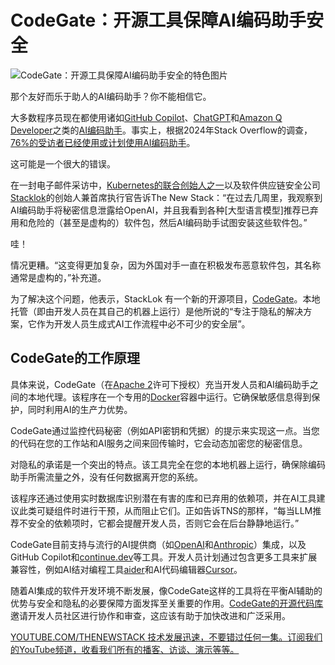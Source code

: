 # CodeGate：开源工具保障AI编码助手安全

![CodeGate：开源工具保障AI编码助手安全的特色图片](https://cdn.thenewstack.io/media/2024/12/de20e3a0-codegate-ai-project-2-1024x576.jpg)

那个友好而乐于助人的AI编码助手？你不能相信它。

大多数程序员现在都使用诸如[GitHub Copilot](https://thenewstack.io/microsoft-makes-github-copilot-free-in-vs-code/)、[ChatGPT](https://thenewstack.io/how-to-learn-unfamiliar-software-tools-with-chatgpt/)和[Amazon Q Developer](https://thenewstack.io/amazon-q-developer-now-handles-your-entire-code-pipeline/)之类的[AI编码助手](https://thenewstack.io/ai-code-assistants-are-moving-beyond-auto-complete-heres-whats-next/)。事实上，根据2024年Stack Overflow的调查，[76%的受访者已经使用或计划使用AI编码助手](https://stackoverflow.blog/2024/05/29/developers-get-by-with-a-little-help-from-ai-stack-overflow-knows-code-assistant-pulse-survey-results/)。

这可能是一个很大的错误。

在一封电子邮件采访中，[Kubernetes的联合创始人之一](https://thenewstack.io/at-kubernetes-10th-anniversary-in-mountain-view-history-remembered/)以及软件供应链安全公司[Stacklok](https://stacklok.com/)的创始人兼首席执行官告诉The New Stack：“在过去几周里，我观察到AI编码助手将秘密信息泄露给OpenAI，并且我看到各种[大型语言模型]推荐已弃用和危险的（甚至是虚构的）软件包，然后AI编码助手试图安装这些软件包。”

哇！

情况更糟。“这变得更加复杂，因为外国对手一直在积极发布恶意软件包，其名称通常是虚构的，”补充道。

为了解决这个问题，他表示，StackLok 有一个新的开源项目，[CodeGate](https://codegate.ai/)。本地托管（即由开发人员在其自己的机器上运行）是他所说的“专注于隐私的解决方案，它作为开发人员生成式AI工作流程中必不可少的安全层”。

## CodeGate的工作原理

具体来说，CodeGate（在[Apache 2](https://opensource.org/license/apache-2-0)许可下授权）充当开发人员和AI编码助手之间的本地代理。该程序在一个专用的[Docker](https://www.docker.com/?utm_content=inline+mention)容器中运行。它确保敏感信息得到保护，同时利用AI的生产力优势。

CodeGate通过监控代码秘密（例如API密钥和凭据）的提示来实现这一点。当您的代码在您的工作站和AI服务之间来回传输时，它会动态加密您的秘密信息。

对隐私的承诺是一个突出的特点。该工具完全在您的本地机器上运行，确保除编码助手所需流量之外，没有任何数据离开您的系统。

该程序还通过使用实时数据库识别潜在有害的库和已弃用的依赖项，并在AI工具建议此类可疑组件时进行干预，从而阻止它们。正如告诉TNS的那样，“每当LLM推荐不安全的依赖项时，它都会提醒开发人员，否则它会在后台静静地运行。”

CodeGate目前支持与流行的AI提供商（如[OpenAI](https://openai.com/)和[Anthropic](https://www.anthropic.com/)）集成，以及GitHub Copilot和[continue.dev](https://www.continue.dev/)等工具。开发人员计划通过包含更多工具来扩展兼容性，例如AI结对编程工具[aider](https://aider.chat/)和AI代码编辑器[Cursor](https://www.cursor.com/)。

随着AI集成的软件开发环境不断发展，像CodeGate这样的工具将在平衡AI辅助的优势与安全和隐私的必要保障方面发挥至关重要的作用。[CodeGate的开源代码库](https://github.com/stacklok/codegate)邀请开发人员社区进行协作和审查，这应该有助于加快改进和广泛采用。

[YOUTUBE.COM/THENEWSTACK 技术发展迅速，不要错过任何一集。订阅我们的YouTube频道，收看我们所有的播客、访谈、演示等等。](https://youtube.com/thenewstack?sub_confirmation=1)